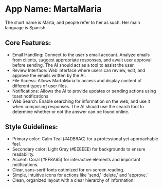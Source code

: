 # **App Name**: MartaMaria
The short name is Marta, and people refer to her as such.
Her main language is Spanish.

## Core Features:

- Email Handling: Connect to the user's email account. Analyze emails from clients, suggest appropriate responses, and await user approval before sending. The AI should act as a tool to assist the user.
- Review Interface: Web interface where users can review, edit, and approve the emails written by the AI.
- File Access: Allows MartaMaria to access and display content of different types of user files.
- Notifications: Allows the AI to provide updates or pending actions using toast notifications
- Web Search: Enable searching for information on the web, and use it when composing responses. The AI should use the search tool to determine whether or not the answer can be found online.

## Style Guidelines:

- Primary color: Calm Teal (#4DB6AC) for a professional yet approachable feel.
- Secondary color: Light Gray (#EEEEEE) for backgrounds to ensure readability.
- Accent: Coral (#FF8A65) for interactive elements and important notifications.
- Clear, sans-serif fonts optimized for on-screen reading.
- Simple, intuitive icons for actions like 'send,' 'delete,' and 'approve.'
- Clean, organized layout with a clear hierarchy of information.